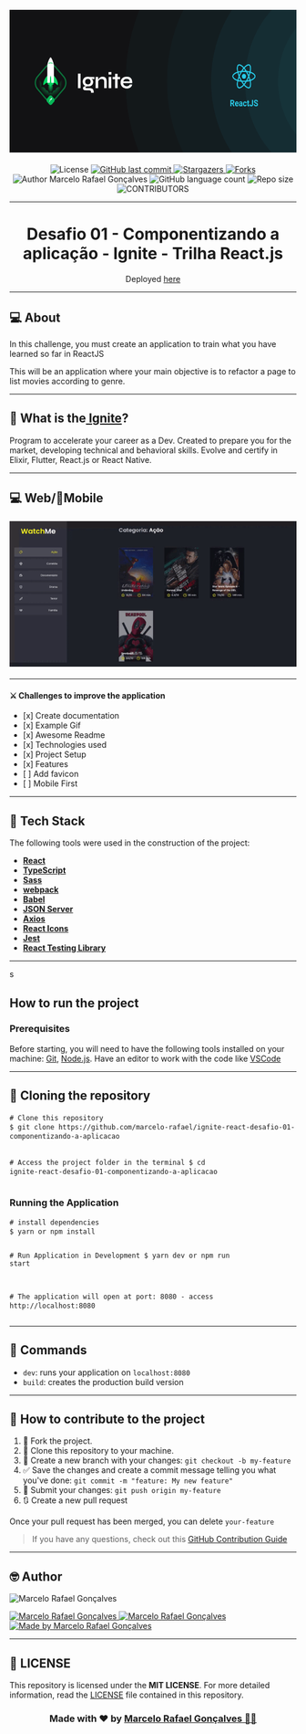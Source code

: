 <!--==================== HERO  ====================-->
<h4 align="center">
  <img 
    alt="Ignite React.js" 
    title="Ignite React.js" 
    src=".github/cover-reactjs.png" 
    width="700px" 
    height="250" />
</h4>

<!--==================== BADGES  ====================-->
<div align="center">
  <!-- LICENSE -->
  <img 
    alt="License" 
    src="https://img.shields.io/badge/license-MIT-5965e0?style=for-the-badge&labelColor=5A5A5A&color=0077B5">
  <!-- LAST COMMIT -->
  <a 
    href="https://github.com/marcelo-rafael/ignite-react-desafio-01-componentizando-a-aplicacao/commits/master">
    <img 
      alt="GitHub last commit" 
      src="https://img.shields.io/github/last-commit/marcelo-rafael/ignite-react-desafio-01-componentizando-a-aplicacao?style=for-the-badge&label=last%20commit:&labelColor=5A5A5A&color=0077B5">
  </a>
  <!-- STARS -->
  <a 
    href="https://github.com/marcelo-rafael/ignite-react-desafio-01-componentizando-a-aplicacao/stargazers/master">
    <img 
      alt="Stargazers" 
      src="https://img.shields.io/github/stars/marcelo-rafael/ignite-react-desafio-01-componentizando-a-aplicacao?style=for-the-badge&label=stars&labelColor=5A5A5A&color=0077B5&logo=github">
  </a>
  <!-- FORKS -->
  <a 
    href="https://github.com/marcelo-rafael/ignite-react-desafio-01-componentizando-a-aplicacao/forks/master">
    <img 
      alt="Forks" 
      src="https://img.shields.io/github/forks/marcelo-rafael/ignite-react-desafio-01-componentizando-a-aplicacao?style=for-the-badge&label=forks&labelColor=5A5A5A&color=0077B5&logo=github">
  </a>
  <!-- AUTHOR -->
  <img 
    alt="Author Marcelo Rafael Gonçalves" 
    src="https://img.shields.io/badge/author-Marcelo%20Rafael-informational?style=for-the-badge&labelColor=5A5A5A&color=0077B5">
  <!-- LANGUAGES -->
  <img 
    alt="GitHub language count" 
    src="https://img.shields.io/github/languages/count/marcelo-rafael/ignite-react-desafio-01-componentizando-a-aplicacao?style=for-the-badge&labelColor=5A5A5A&color=0077B5">
  <!-- REPO SIZE -->
    <img 
      alt="Repo size" 
      src="https://img.shields.io/github/repo-size/marcelo-rafael/ignite-react-desafio-01-componentizando-a-aplicacao?style=for-the-badge&labelColor=5A5A5A&color=0077B5">
  <!-- CONTRIBUTORS -->
    <img 
      alt="CONTRIBUTORS" 
      src="https://img.shields.io/github/contributors/marcelo-rafael/ignite-react-desafio-01-componentizando-a-aplicacao?style=for-the-badge&labelColor=5A5A5A&color=0077B5">
</div>

<!--==================== TITLE  ====================-->
<hr>
<div>
  <h1 align="center">
    Desafio 01 - Componentizando a aplicação - Ignite - Trilha React.js
  </h1>
  <p align="center">Deployed 
    <a href="https://ignite-react-desafio-01-componentizando-a-aplicacao.vercel.app/">here</a>
  </p>
</div>

<!--==================== ABOUT THIS PROJECT  ====================-->
<hr>
<div>
  <h2>💻 About</h2>
  <p>In this challenge, you must create an application to train what you have learned so far in ReactJS

This will be an application where your main objective is to refactor a page to list movies according to genre.

  </p>
</div>

<!--==================== ABOUT THIS IGNITE  ====================-->
<hr>
<div>
  <h2>🚀 What is the<a href="https://rocketseat.com.br/ignite"> Ignite</a>?</h2>
  <p>Program to accelerate your career as a Dev. Created to prepare you for the     market, developing technical and behavioral skills. Evolve and certify in Elixir, Flutter, React.js or React Native.
  </p>
</div>

<!-- ==================== FEATURES  ====================-->
<!-- <hr>
<div>
  <h2>📋 Features</h2>
  <ul>
    <li>[x] Sessão de home</li>
    <li>[x] Sessão sobre</li>
    <li>[x] Sessão de serviços</li>
    <li>[x] Sessão de depoimentos</li>
    <li>[x] Sessão de contacto</li>
    <li>[x] Botão de agendamento para o WhatsApp.</li>
    <li>[x] Ícones das redes sociais.</li>
  </ul>
</div>  -->

<!-- ==================== LAYOUT  ====================-->
<hr>
<div>
  <!-- <h2>🎨 Layout</h4>
  <p>O layout da aplicação está disponível no Figma:</p>
  <p>
    <a href="https://www.figma.com/file/x2gNYqpuVmCZacAoPEeiuv/Origin-Six-(Copy)?node-id=0%3A1">
    <img alt="Made by marcelo-rafael" src="https://img.shields.io/badge/Acessar Layout-Figma-5965e0?style=for-the-badge&labelColor=5A5A5A&color=0077B5">
    </a>
  </p>
  <p>Design feito por 
    <a href="https://dribbble.com/rebeccagonzalez">Rebecca Gonzalez</a>
  </p> -->
  <h2>💻 Web/📱Mobile</h2>
  <h4 align="center">
    <img 
      alt="watchme" 
      title="v" 
      src=".github/watchme.gif" 
      width="700px" />
  </h4>
</div>

<!--==================== CHALLENGES  ====================-->
<hr>
<div>
    <h4>⚔️  Challenges to improve the application</h4>
    <ul>
      <li>[x] Create documentation
      <li>[x] Example Gif</li>
      <li>[x] Awesome Readme</li>
      <li>[x] Technologies used</li>
      <li>[x] Project Setup</li>
      <li>[x] Features</li>
      <li>[ ] Add favicon</li>
      <li>[ ] Mobile First</li>
    </ul>
</div>

<!--==================== TECH STACK  ====================-->
<hr>
<div>
  <h2>🚀 Tech Stack</h2>
  <p>The following tools were used in the construction of the project:</p>
  <ul>
    <li><strong><a href="https://pt-br.reactjs.org/">React</a></strong></li>
    <li><strong><a href="https://www.typescriptlang.org/">TypeScript</a></strong></li>
    <li><strong><a href="https://sass-lang.com/">Sass</a></strong></li>
    <li><strong><a href="https://webpack.js.org/">webpack</a></strong></li>
    <li><strong><a href="https://babeljs.io/">Babel</a></strong></li>
    <li><strong><a href="https://www.npmjs.com/package/json-server">JSON Server</a></strong></li>
    <li><strong><a href="https://axios-http.com/docs/intro">Axios</a></strong></li>
     <li><strong><a href="https://react-icons.github.io/react-icons/">React Icons</a></strong></li>
    <li><strong><a href="https://jestjs.io/pt-BR/">Jest</a></strong></li>
    <li><strong><a href="https://testing-library.com/docs/react-testing-library/intro/">React Testing Library</a></strong></li>
  </ul>
  <hr>s
  <h2>How to run the project</h2>
  <h3>Prerequisites</h3>
  <p>Before starting, you will need to have the following tools installed on your     machine:
    <a href="https://git-scm.com">Git</a>, 
    <a href="https://nodejs.org/en/">Node.js</a>.
  Have an editor to work with the code like 
    <a href="https://code.visualstudio.com/">VSCode</a>
  </p>
</div>

<!--==================== CLONING THE REPOSITORY ====================-->
<hr>
<div>
  <h2>👯 Cloning the repository</h2>
<pre><code><span># Clone this repository</span>
<span>$ git clone https://github.com/marcelo-rafael/ignite-react-desafio-01-componentizando-a-aplicacao

<span># Access the project folder in the terminal</span>
<span>$ cd ignite-react-desafio-01-componentizando-a-aplicacao
</code></pre>

<h3>Running the Application</h3>
<pre><code><span># install dependencies</span>
$ yarn or npm install

<span># Run Application in Development</span>
$ yarn dev or npm run start

<span># The application will open at port: 8080 - access http://localhost:8080</span>
</code></pre>

</div>

<!--==================== COMMANDS ====================-->
<hr>
<div>
  <h2>🔎 Commands</h2>
  <ul>
    <li><code>dev</code>: runs your application on <code>localhost:8080</code></li>
    <li><code>build</code>: creates the production build version</li>
  </ul>
</div>

<!--==================== CONTRIBUTE TO THE PROJECT ====================-->
<hr>
<div>
  <h2>💪 How to contribute to the project</h2>
  <ol>
    <li>🍴 Fork the project.</li>
    <li>👯 Clone this repository to your machine.</li>
    <li>🎋 Create a new branch with your changes: <code>git checkout -b my-feature</code></li>
    <li>✅ Save the changes and create a commit message telling you what you've done: <code>git commit -m "feature: My new feature"</code></li>
    <li>📌 Submit your changes: <code>git push origin my-feature</code></li>
    <li>🔃 Create a new pull request</li>
  </ol>
  <p>Once your pull request has been merged, you can delete <code>your-feature</code></p>
  <blockquote>
    <p>If you have any questions, check out this 
      <a href="https://github.com/firstcontributions/first-contributions">GitHub      Contribution Guide
      </a>
    </p>
  </blockquote>
</div>

<!--==================== AUTHOR ====================-->
<hr>
<div>
  <h2>🤓 Author</h2>
  <p>
    <img 
      src="https://avatars0.githubusercontent.com/u/29902777?s=460&u=61d43667f33a45eb000a2af216e4abeb2d4a6717&v=4" 
      width="100px" 
      alt="Marcelo Rafael Gonçalves"/>
  </p>
  <div>
    <a href="mailto:marcelo.rafael.goncalves@gmail.com">
      <img 
        alt="Marcelo Rafael Gonçalves" 
        src="https://img.shields.io/badge/-gmail-0077B5?style=for-the-badge&logo=gmail&logoColor=white" />
    </a>
    <a href="https://www.linkedin.com/in/marcelo-rafael-gonçalves/">
      <img 
        alt="Marcelo Rafael Gonçalves" 
        src="https://img.shields.io/badge/-linkedin-0077B5?style=for-the-badge&logo=Linkedin&logoColor=white" />
    </a>
    <a href="https://github.com/marcelo-rafael">
      <img 
        alt="Made by Marcelo Rafael Gonçalves" 
        src="https://img.shields.io/badge/-Github-0077B5?style=for-the-badge&logo=Github&logoColor=white&link=https://github.com/marcelo-rafael" />
    </a>
  </div>
</div>

<!--==================== LICENSE ====================-->
<hr>
<div>
  <h2>📝 LICENSE</h2>
  <p>This repository is licensed under the <strong>MIT LICENSE</strong>. For more detailed information, read the <a href="./LICENSE">LICENSE</a> file contained in this repository.</p>
  <h3 align="center">
  Made with ❤️ by <a href="https://www.linkedin.com/in/marcelo-rafael-goncalves/">Marcelo Rafael Gonçalves 💜🚀</a>
  </h3>
</div>
